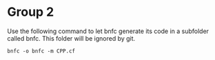 # Group 2

Use the following command to let bnfc generate its code in a subfolder called bnfc. This folder will be ignored by git.
```console
bnfc -o bnfc -m CPP.cf
```